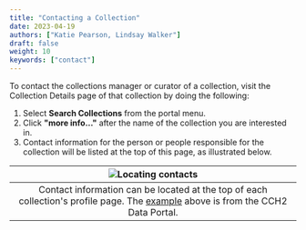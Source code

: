 ```yaml
---
title: "Contacting a Collection"
date: 2023-04-19
authors: ["Katie Pearson, Lindsay Walker"]
draft: false
weight: 10
keywords: ["contact"]
---
```


To contact the collections manager or curator of a collection, visit the Collection Details page of that collection by doing the following:

1. Select **Search Collections** from the portal menu.
2. Click **"more info..."** after the name of the collection you are interested in.
3. Contact information for the person or people responsible for the collection will be listed at the top of this page, as illustrated below.

|                                                                               ![Locating contacts](/img/contactsexample.png)                                                                                |
| :---------------------------------------------------------------------------------------------------------------------------------------------------------------------------------------------------------: |
| Contact information can be located at the top of each collection's profile page. The [example](https://www.cch2.org/portal/collections/misc/collprofiles.php?collid=12) above is from the CCH2 Data Portal. |

